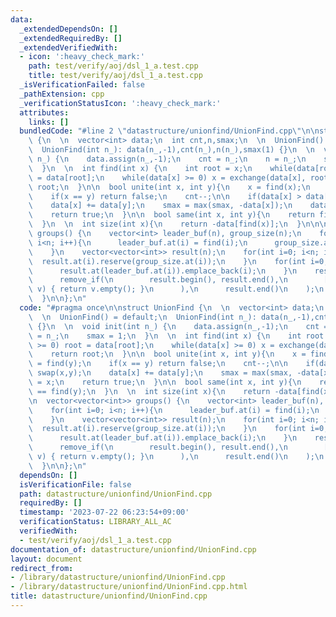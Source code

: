 ```yaml
---
data:
  _extendedDependsOn: []
  _extendedRequiredBy: []
  _extendedVerifiedWith:
  - icon: ':heavy_check_mark:'
    path: test/verify/aoj/dsl_1_a.test.cpp
    title: test/verify/aoj/dsl_1_a.test.cpp
  _isVerificationFailed: false
  _pathExtension: cpp
  _verificationStatusIcon: ':heavy_check_mark:'
  attributes:
    links: []
  bundledCode: "#line 2 \"datastructure/unionfind/UnionFind.cpp\"\n\nstruct UnionFind\
    \ {\n  \n  vector<int> data;\n  int cnt,n,smax;\n  \n  UnionFind() = default;\n\
    \  UnionFind(int n_): data(n_,-1),cnt(n_),n(n_),smax(1) {}\n  \n  void init(int\
    \ n_) {\n    data.assign(n_,-1);\n    cnt = n_;\n    n = n_;\n    smax = 1;\n\
    \  }\n  \n  int find(int x) {\n    int root = x;\n    while(data[root] >= 0) root\
    \ = data[root];\n    while(data[x] >= 0) x = exchange(data[x], root);\n    return\
    \ root;\n  }\n\n  bool unite(int x, int y){\n    x = find(x);\n    y = find(y);\n\
    \    if(x == y) return false;\n    cnt--;\n\n    if(data[x] > data[y]) swap(x,y);\n\
    \    data[x] += data[y];\n    smax = max(smax, -data[x]);\n    data[y] = x;\n\
    \    return true;\n  }\n\n  bool same(int x, int y){\n    return find(x) == find(y);\n\
    \  }\n  \n  int size(int x){\n    return -data[find(x)];\n  }\n\n\n  vector<vector<int>>\
    \ groups() {\n    vector<int> leader_buf(n), group_size(n);\n    for(int i=0;\
    \ i<n; i++){\n      leader_buf.at(i) = find(i);\n      group_size.at(leader_buf.at(i))++;\n\
    \    }\n    vector<vector<int>> result(n);\n    for(int i=0; i<n; i++){\n    \
    \  result.at(i).reserve(group_size.at(i));\n    }\n    for(int i=0; i<n; i++){\n\
    \      result.at(leader_buf.at(i)).emplace_back(i);\n    }\n    result.erase(\n\
    \      remove_if(\n        result.begin(), result.end(),\n        [&](const vector<int>&\
    \ v) { return v.empty(); }\n      ),\n      result.end()\n    );\n    return result;\n\
    \  }\n\n};\n"
  code: "#pragma once\n\nstruct UnionFind {\n  \n  vector<int> data;\n  int cnt,n,smax;\n\
    \  \n  UnionFind() = default;\n  UnionFind(int n_): data(n_,-1),cnt(n_),n(n_),smax(1)\
    \ {}\n  \n  void init(int n_) {\n    data.assign(n_,-1);\n    cnt = n_;\n    n\
    \ = n_;\n    smax = 1;\n  }\n  \n  int find(int x) {\n    int root = x;\n    while(data[root]\
    \ >= 0) root = data[root];\n    while(data[x] >= 0) x = exchange(data[x], root);\n\
    \    return root;\n  }\n\n  bool unite(int x, int y){\n    x = find(x);\n    y\
    \ = find(y);\n    if(x == y) return false;\n    cnt--;\n\n    if(data[x] > data[y])\
    \ swap(x,y);\n    data[x] += data[y];\n    smax = max(smax, -data[x]);\n    data[y]\
    \ = x;\n    return true;\n  }\n\n  bool same(int x, int y){\n    return find(x)\
    \ == find(y);\n  }\n  \n  int size(int x){\n    return -data[find(x)];\n  }\n\n\
    \n  vector<vector<int>> groups() {\n    vector<int> leader_buf(n), group_size(n);\n\
    \    for(int i=0; i<n; i++){\n      leader_buf.at(i) = find(i);\n      group_size.at(leader_buf.at(i))++;\n\
    \    }\n    vector<vector<int>> result(n);\n    for(int i=0; i<n; i++){\n    \
    \  result.at(i).reserve(group_size.at(i));\n    }\n    for(int i=0; i<n; i++){\n\
    \      result.at(leader_buf.at(i)).emplace_back(i);\n    }\n    result.erase(\n\
    \      remove_if(\n        result.begin(), result.end(),\n        [&](const vector<int>&\
    \ v) { return v.empty(); }\n      ),\n      result.end()\n    );\n    return result;\n\
    \  }\n\n};\n"
  dependsOn: []
  isVerificationFile: false
  path: datastructure/unionfind/UnionFind.cpp
  requiredBy: []
  timestamp: '2023-07-22 06:23:54+09:00'
  verificationStatus: LIBRARY_ALL_AC
  verifiedWith:
  - test/verify/aoj/dsl_1_a.test.cpp
documentation_of: datastructure/unionfind/UnionFind.cpp
layout: document
redirect_from:
- /library/datastructure/unionfind/UnionFind.cpp
- /library/datastructure/unionfind/UnionFind.cpp.html
title: datastructure/unionfind/UnionFind.cpp
---
```

